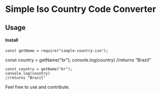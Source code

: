 # Simple Iso Country Code Converter

## Usage

#### Install

```
const getName = require("simple-country-iso");
```

const country = getName("br");
console.log(country)
//returns "Brazil"

```
const country = getName("br");
console.log(country)
//returns "Brazil"
```

Feel free to use and contribute.
